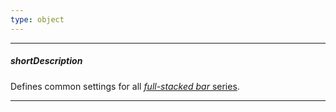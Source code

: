 ```yaml
---
type: object
---
```

---
##### shortDescription
Defines common settings for all [*full-stacked bar* series](/api-reference/20%20Data%20Visualization%20Widgets/10%20dxChart/5%20Series%20Types/FullStackedBarSeries '/Documentation/ApiReference/Data_Visualization_Widgets/dxChart/Series_Types/FullStackedBarSeries/').

---
